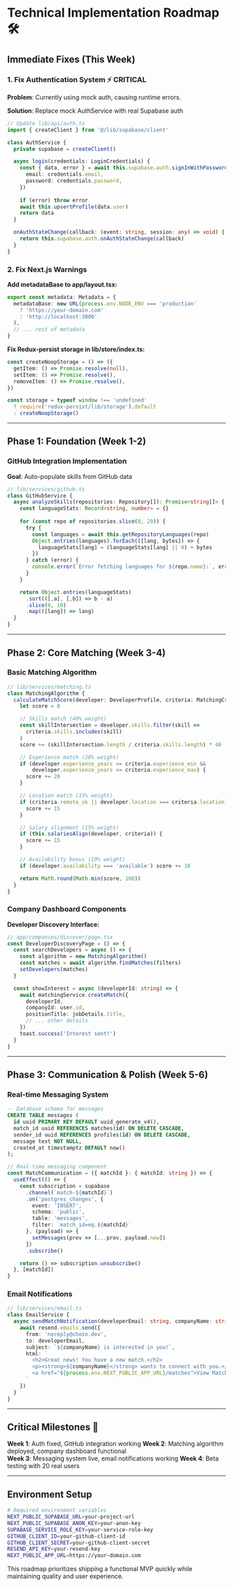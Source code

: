 # Technical Implementation Roadmap 🛠️

## Immediate Fixes (This Week)

### 1. Fix Authentication System ⚡ **CRITICAL**

**Problem**: Currently using mock auth, causing runtime errors.

**Solution**: Replace mock AuthService with real Supabase auth

```typescript
// Update lib/api/auth.ts
import { createClient } from '@/lib/supabase/client'

class AuthService {
  private supabase = createClient()

  async login(credentials: LoginCredentials) {
    const { data, error } = await this.supabase.auth.signInWithPassword({
      email: credentials.email,
      password: credentials.password,
    })
    
    if (error) throw error
    await this.upsertProfile(data.user)
    return data
  }

  onAuthStateChange(callback: (event: string, session: any) => void) {
    return this.supabase.auth.onAuthStateChange(callback)
  }
}
```

### 2. Fix Next.js Warnings

**Add metadataBase to app/layout.tsx:**
```typescript
export const metadata: Metadata = {
  metadataBase: new URL(process.env.NODE_ENV === 'production' 
    ? 'https://your-domain.com' 
    : 'http://localhost:3000'
  ),
  // ... rest of metadata
}
```

**Fix Redux-persist storage in lib/store/index.ts:**
```typescript
const createNoopStorage = () => ({
  getItem: () => Promise.resolve(null),
  setItem: () => Promise.resolve(),
  removeItem: () => Promise.resolve(),
})

const storage = typeof window !== 'undefined' 
  ? require('redux-persist/lib/storage').default
  : createNoopStorage()
```

---

## Phase 1: Foundation (Week 1-2)

### GitHub Integration Implementation

**Goal**: Auto-populate skills from GitHub data

```typescript
// lib/services/github.ts
class GitHubService {
  async analyzeSkills(repositories: Repository[]): Promise<string[]> {
    const languageStats: Record<string, number> = {}
    
    for (const repo of repositories.slice(0, 20)) {
      try {
        const languages = await this.getRepositoryLanguages(repo)
        Object.entries(languages).forEach(([lang, bytes]) => {
          languageStats[lang] = (languageStats[lang] || 0) + bytes
        })
      } catch (error) {
        console.error(`Error fetching languages for ${repo.name}:`, error)
      }
    }

    return Object.entries(languageStats)
      .sort(([,a], [,b]) => b - a)
      .slice(0, 10)
      .map(([lang]) => lang)
  }
}
```

---

## Phase 2: Core Matching (Week 3-4)

### Basic Matching Algorithm

```typescript
// lib/services/matching.ts
class MatchingAlgorithm {
  calculateMatchScore(developer: DeveloperProfile, criteria: MatchingCriteria): number {
    let score = 0

    // Skills match (40% weight)
    const skillIntersection = developer.skills.filter(skill => 
      criteria.skills.includes(skill)
    )
    score += (skillIntersection.length / criteria.skills.length) * 40

    // Experience match (20% weight)
    if (developer.experience_years >= criteria.experience_min && 
        developer.experience_years <= criteria.experience_max) {
      score += 20
    }

    // Location match (15% weight)
    if (criteria.remote_ok || developer.location === criteria.location) {
      score += 15
    }

    // Salary alignment (15% weight)
    if (this.salariesAlign(developer, criteria)) {
      score += 15
    }

    // Availability bonus (10% weight)
    if (developer.availability === 'available') score += 10

    return Math.round(Math.min(score, 100))
  }
}
```

### Company Dashboard Components

**Developer Discovery Interface:**
```typescript
// app/companies/discover/page.tsx
const DeveloperDiscoveryPage = () => {
  const searchDevelopers = async () => {
    const algorithm = new MatchingAlgorithm()
    const matches = await algorithm.findMatches(filters)
    setDevelopers(matches)
  }

  const showInterest = async (developerId: string) => {
    await matchingService.createMatch({
      developerId,
      companyId: user.id,
      positionTitle: jobDetails.title,
      // ... other details
    })
    toast.success('Interest sent!')
  }
}
```

---

## Phase 3: Communication & Polish (Week 5-6)

### Real-time Messaging System

```sql
-- Database schema for messages
CREATE TABLE messages (
  id uuid PRIMARY KEY DEFAULT uuid_generate_v4(),
  match_id uuid REFERENCES matches(id) ON DELETE CASCADE,
  sender_id uuid REFERENCES profiles(id) ON DELETE CASCADE,
  message text NOT NULL,
  created_at timestamptz DEFAULT now()
);
```

```typescript
// Real-time messaging component
const MatchCommunication = ({ matchId }: { matchId: string }) => {
  useEffect(() => {
    const subscription = supabase
      .channel(`match-${matchId}`)
      .on('postgres_changes', {
        event: 'INSERT',
        schema: 'public',
        table: 'messages',
        filter: `match_id=eq.${matchId}`
      }, (payload) => {
        setMessages(prev => [...prev, payload.new])
      })
      .subscribe()

    return () => subscription.unsubscribe()
  }, [matchId])
}
```

### Email Notifications

```typescript
// lib/services/email.ts
class EmailService {
  async sendMatchNotification(developerEmail: string, companyName: string) {
    await resend.emails.send({
      from: 'noreply@chosn.dev',
      to: developerEmail,
      subject: `${companyName} is interested in you!`,
      html: `
        <h2>Great news! You have a new match.</h2>
        <p><strong>${companyName}</strong> wants to connect with you.</p>
        <a href="${process.env.NEXT_PUBLIC_APP_URL}/matches">View Match</a>
      `
    })
  }
}
```

---

## Critical Milestones 🎯

**Week 1**: Auth fixed, GitHub integration working
**Week 2**: Matching algorithm deployed, company dashboard functional  
**Week 3**: Messaging system live, email notifications working
**Week 4**: Beta testing with 20 real users

---

## Environment Setup

```bash
# Required environment variables
NEXT_PUBLIC_SUPABASE_URL=your-project-url
NEXT_PUBLIC_SUPABASE_ANON_KEY=your-anon-key
SUPABASE_SERVICE_ROLE_KEY=your-service-role-key
GITHUB_CLIENT_ID=your-github-client-id
GITHUB_CLIENT_SECRET=your-github-client-secret
RESEND_API_KEY=your-resend-key
NEXT_PUBLIC_APP_URL=https://your-domain.com
```

This roadmap prioritizes shipping a functional MVP quickly while maintaining quality and user experience. 